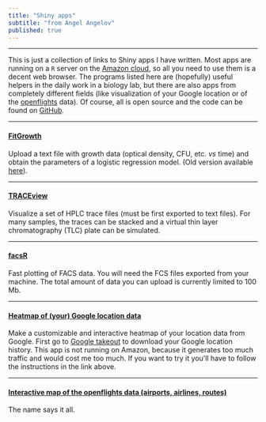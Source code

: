 ```yaml
---
title: "Shiny apps"
subtitle: "from Angel Angelov"
published: true
---
```



***

This is just a collection of links to Shiny apps I have written. Most apps are running on a `R` server on the [Amazon cloud](https://aws.amazon.com/), so all you need to use them is a decent web browser. The programs listed here are (hopefully) useful helpers in the daily work in a biology lab, but there are also apps from completely different fields (like visualization of your Google location or of the [openflights](https://openflights.org/) data). Of course, all is open source and the code can be found on [GitHub](https://github.com/angelovangel).

***

#### [FitGrowth](http://35.176.52.165/shiny/rstudio/FitGrowth/v02-drc/)

Upload a text file with growth data (optical density, CFU, etc. *vs* time) and obtain the parameters of a logistic regression model.
(Old version available [here](http://35.176.52.165/shiny/rstudio/FitGrowth/v01/)).

***

#### [TRACEview](http://35.176.52.165/shiny/rstudio/TRACEview/) 

Visualize a set of HPLC trace files (must be first exported to text files). For many samples, the traces can be stacked and a virtual thin layer chromatography (TLC) plate can be simulated.

***

#### [facsR](http://35.176.52.165/shiny/rstudio/facsR/)

Fast plotting of FACS data. You will need the FCS files exported from your machine. The total amount of data you can upload is currently limited to 100 Mb.

***

#### [Heatmap of (your) Google location data](https://github.com/angelovangel/google-location-heatmap)

Make a customizable and interactive heatmap of your location data from Google. First go to [Google takeout](https://takeout.google.com/settings/takeout) to download your Google location history. This app is not running on Amazon, because it generates too much traffic and would cost me too much. If you want to try it you'll have to follow the instructions in the link above. 

***

#### [Interactive map of the openflights data (airports, airlines, routes)](http://35.176.52.165/shiny/rstudio/openflights/)

The name says it all.






